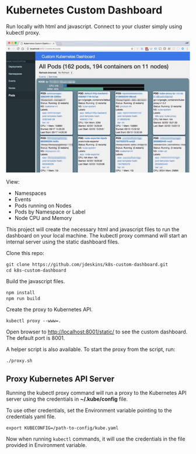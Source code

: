 # Kubernetes Custom Dashboard

Run locally with html and javascript.  Connect to your cluster simply using kubectl proxy.

![Screenshot](screenshot.jpg)

View:
* Namespaces
* Events
* Pods running on Nodes
* Pods by Namespace or Label
* Node CPU and Memory

This project will create the necessary html and javascript files 
to run the dashboard on your local machine.
The kubectl proxy command will start an internal server using the static dashboard files.

Clone this repo:
```
git clone https://github.com/jdeskins/k8s-custom-dashboard.git
cd k8s-custom-dashboard
```

Build the javascript files.
```
npm install
npm run build
``` 

Create the proxy to Kubernetes API.
```
kubectl proxy --www=.
```

Open browser to <http://localhost:8001/static/> to see the custom dashboard.
The default port is 8001.
 
A helper script is also available.  To start the proxy from the script, run:
```
./proxy.sh
```


## Proxy Kubernetes API Server
Running the kubectl proxy command will run a proxy to the Kubernetes API server using
the credentials in **~/.kube/config** file.

To use other credentials, set the Environment variable pointing to the credentials yaml file.
```
export KUBECONFIG=/path-to-config/kube.yaml
```

Now when running `kubectl` commands, it will use the credentials in the file provided in Environment variable.

